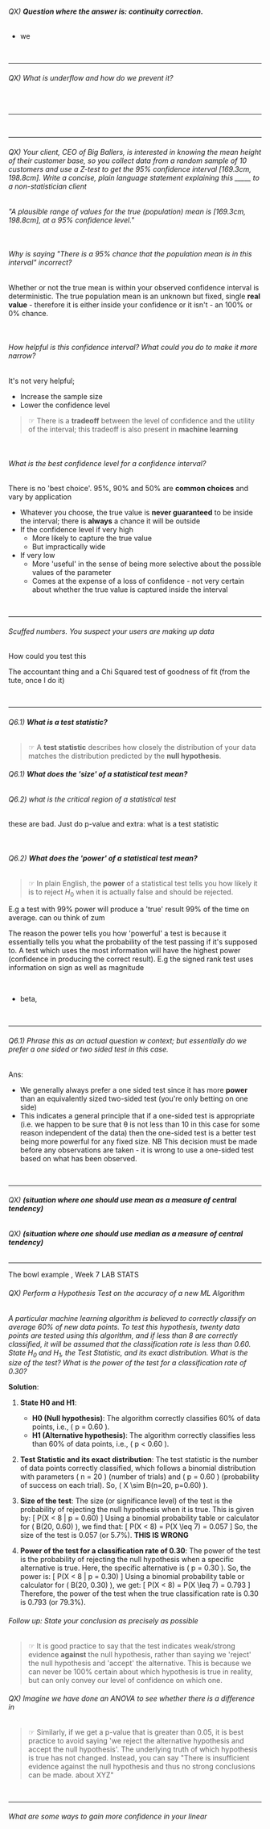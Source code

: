 ###### QX) **Question where the answer is: continuity correction.**

- we 
<br>

---

###### QX) What is underflow and how do we prevent it? 


<br>

---

<br>

---

###### QX) Your client, *CEO of Big Ballers*, is interested in knowing the mean height of their customer base, so you collect data from a random sample of 10 customers and use a Z-test to get the 95% confidence interval \[169.3cm, 198.8cm\]. Write a concise, plain language statement explaining this _____ to a non-statistician client 

*"A plausible range of values for the true (population) mean is \[169.3cm, 198.8cm\], at a 95% confidence level."*


<br>

###### Why is saying "There is a 95% chance that the population mean is in this interval" incorrect?

Whether or not the true mean is within your observed confidence interval is deterministic.
The true population mean is an unknown but fixed, single **real value** - therefore it is either inside your confidence or it isn't - an 100% or 0% chance. 

<br>

###### How helpful is this confidence interval? What could you do to make it more narrow? 

It's not very helpful; 

- Increase the sample size 
- Lower the confidence level 

> ☞ There is a **tradeoff** between the level of confidence and the utility of the interval; this tradeoff is also present in **machine learning**

<br>

###### What is the best confidence level for a confidence interval?  

There is no 'best choice'. 95%, 90% and 50% are **common choices** and vary by application
- Whatever you choose, the true value is **never guaranteed** to be inside the interval; there is **always** a chance it will be outside
- If the confidence level if very high
	- More likely to capture the true value
	- But impractically wide 
- If very low
	- More 'useful' in the sense of being more selective about the possible values of the parameter
	- Comes at the expense of a loss of confidence - not very certain about whether the true value is captured inside the interval

<br>

---

###### Scuffed numbers. You suspect your users are making up data

How could you test this 

The accountant thing and a Chi Squared test of goodness of fit (from the tute, once I do it)

<br>

---

###### Q6.1) **What is a test statistic?**

> ☞ A **test statistic** describes how closely the distribution of your data matches the distribution predicted by the **null hypothesis**.

###### Q6.1) **What does the 'size' of a statistical test mean?**

###### Q6.2) what is the critical region of a statistical test

these are bad. Just do p-value and extra: what is a test statistic

<br>

###### Q6.2) **What does the 'power' of a statistical test mean?**

> ☞ In plain English, the **power** of a statistical test tells you how likely it is to reject $H_0$ when it is actually false and should be rejected. 

E.g a test with 99% power will produce a 'true' result 99% of the time on average. can ou think of zum

The reason the power tells you how 'powerful' a test is because it essentially tells you what the probability of the test passing if it's supposed to. 
A test which uses the most information will have the highest power (confidence in producing the correct result). E.g the signed rank test uses information on sign as well as magnitude 


<br>

- beta, 

<br>

---

###### Q6.1) Phrase this as an actual question w context; but essentially do we prefer a one sided or two sided test in this case.

Ans: 
- We generally always prefer a one sided test since it has more **power** than an equivalently sized two-sided test (you're only betting on one side)
- This indicates a general principle that if a one-sided test is appropriate (i.e. we happen to be sure that θ is not less than 10 in this case for some reason independent of the data) then the one-sided test is a better test being more powerful for any fixed size. NB  This decision must be made before any observations are taken - it is wrong to use a one-sided test based on what has been observed.

<br>

---


###### QX) **(situation where one should use mean as a measure of central tendency)**

###### QX) **(situation where one should use median as a measure of central tendency)**

---

The bowl example , Week 7 LAB STATS 

###### QX) Perform a Hypothesis Test on the accuracy of a new ML Algorithm

*A particular machine learning algorithm is believed to correctly classify on average 60% of new data points. To test this hypothesis, twenty data points are tested using this algorithm, and if less than 8 are correctly classified, it will be assumed that the classification rate is less than 0.60. State $H_0$ and $H_1$, the Test Statistic, and its exact distribution. What is the size of the test? What is the power of the test for a classification rate of 0.30?*

**Solution**:

1. **State H0 and H1**:
   - **H0 (Null hypothesis)**: The algorithm correctly classifies 60% of data points, i.e., \( p = 0.60 \).
   - **H1 (Alternative hypothesis)**: The algorithm correctly classifies less than 60% of data points, i.e., \( p < 0.60 \).

2. **Test Statistic and its exact distribution**:
   The test statistic is the number of data points correctly classified, which follows a binomial distribution with parameters \( n = 20 \) (number of trials) and \( p = 0.60 \) (probability of success on each trial). 
   So, \( X \sim B(n=20, p=0.60) \).

3. **Size of the test**:
   The size (or significance level) of the test is the probability of rejecting the null hypothesis when it is true. This is given by:
   \[ P(X < 8 | p = 0.60) \]
   Using a binomial probability table or calculator for \( B(20, 0.60) \), we find that:
   \[ P(X < 8) = P(X \leq 7) = 0.057 \]
   So, the size of the test is 0.057 (or 5.7%). **THIS IS WRONG**

4. **Power of the test for a classification rate of 0.30**:
   The power of the test is the probability of rejecting the null hypothesis when a specific alternative is true. Here, the specific alternative is \( p = 0.30 \). 
   So, the power is:
   \[ P(X < 8 | p = 0.30) \]
   Using a binomial probability table or calculator for \( B(20, 0.30) \), we get:
   \[ P(X < 8) = P(X \leq 7) = 0.793 \]
   Therefore, the power of the test when the true classification rate is 0.30 is 0.793 (or 79.3%).


###### Follow up: State your conclusion as precisely as possible

> ☞ It is good practice to say that the test indicates weak/strong evidence **against** the null hypothesis, rather than saying we 'reject' the null hypothesis and 'accept' the alternative. This is because we can never be 100% certain about which hypothesis is true in reality, but can only convey our level of confidence on which one. 


###### QX) Imagine we have done an ANOVA to see whether there is a difference in 

> ☞ Similarly, if we get a p-value that is greater than 0.05, it is best practice to avoid saying 'we reject the alternative hypothesis and accept the null hypothesis'. The underlying truth of which hypothesis is true has not changed. Instead, you can say "There is insufficient evidence against the null hypothesis and thus no strong conclusions can be made. about XYZ"



<br>

---

###### What are some ways to gain more confidence in your linear 

<br>
